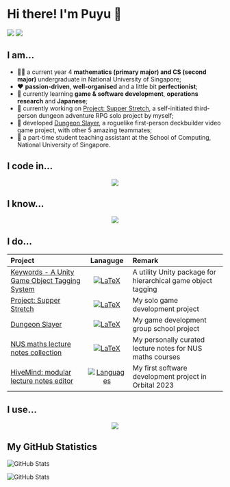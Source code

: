 # Hi there! I'm Puyu 👋

[<img src="https://img.shields.io/badge/Gmail-D14836?style=for-the-badge&logo=gmail&logoColor=white"/>](mailto:zpyzhangpuyu@gmail.com)
[<img src="https://img.shields.io/badge/LinkedIn-0077B5?style=for-the-badge&logo=linkedin&logoColor=white"/>](https://www.linkedin.com/in/zhang-puyu-b86491319/)

## I am...

- 🧑‍🎓 a current year 4 **mathematics (primary major) and CS (second major)** undergraduate in National University of Singapore;
- ❤️ **passion-driven**, **well-organised** and a little bit **perfectionist**;
- 🌱 currently learning **game & software development**, **operations research** and **Japanese**;
- 🔭 currently working on [Project: Supper Stretch](https://github.com/Z-Puyu/Project-Supper-Stretch), a self-initiated third-person dungeon adventure RPG solo project by myself;
- 🔭 developed [Dungeon Slayer](https://github.com/Z-Puyu/CS3247_Project), a roguelike first-person deckbuilder video game project, with other 5 amazing teammates;
- 📖 a part-time student teaching assistant at the School of Computing, National University of Singapore.

## I code in...

<p align="center">
  <a href="https://skillicons.dev">
    <img src="https://skillicons.dev/icons?i=cs,cpp,c,java,js,ts" />
  </a>
</p>

## I know...

<p align="center">
  <a href="https://skillicons.dev">
    <img src="https://skillicons.dev/icons?i=css,firebase,godot,html,latex,ps,react,unity,unreal" />
  </a>
</p>

## I do...

| Project | Lanaguge | Remark |
|:--------|:--------:|:-------|
| [Keywords - A Unity Game Object Tagging System](https://github.com/Z-Puyu/Keywords-A-Unity-Tagging-System) | [![LaTeX](https://skillicons.dev/icons?i=cs)](https://skillicons.dev) | A utility Unity package for hierarchical game object tagging |
| [Project: Supper Stretch](https://github.com/Z-Puyu/Project-Supper-Stretch) | [![LaTeX](https://skillicons.dev/icons?i=cs)](https://skillicons.dev) | My solo game development project |
| [Dungeon Slayer](https://github.com/Z-Puyu/CS3247-Project) | [![LaTeX](https://skillicons.dev/icons?i=cpp)](https://skillicons.dev) | My game development group school project |
| [NUS maths lecture notes collection](https://github.com/Z-Puyu/lecture-notes) | [![LaTeX](https://skillicons.dev/icons?i=latex)](https://skillicons.dev) | My personally curated lecture notes for NUS maths courses |
| [HiveMind: modular lecture notes editor](https://github.com/Z-Puyu/hive-mind) | [![Languages](https://skillicons.dev/icons?i=js,ts)](https://skillicons.dev) | My first software development project in Orbital 2023 |

## I use...

<p align="center">
  <a href="https://skillicons.dev">
    <img src="https://skillicons.dev/icons?i=idea,rider,visualstudio,vscode" />
  </a>
</p>

## My GitHub Statistics
![GitHub Stats](https://github-readme-stats.vercel.app/api?username=Z-Puyu&theme=onedark&show_icons=true&hide_border=true&count_private=true)

![GitHub Stats](https://github-readme-stats.vercel.app/api/top-langs/?username=Z-Puyu&theme=onedark&show_icons=true&hide_border=true&layout=compact)

